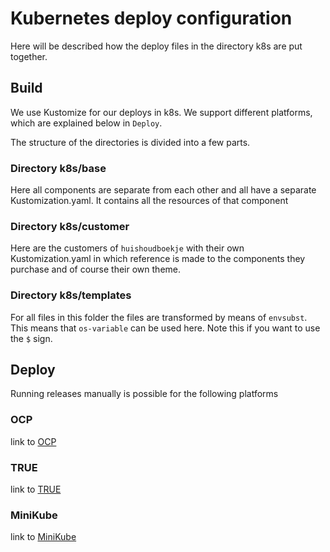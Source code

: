 # Kubernetes deploy configuration

Here will be described how the deploy files in the directory k8s are put together.

## Build

We use Kustomize for our deploys in k8s. We support different platforms, which are explained below in `Deploy`.

The structure of the directories is divided into a few parts.

### Directory k8s/base

Here all components are separate from each other and all have a separate Kustomization.yaml. It contains all the resources of that component

### Directory k8s/customer

Here are the customers of `huishoudboekje` with their own Kustomization.yaml in which reference is made to the components they purchase and of course their own theme.

### Directory k8s/templates

For all files in this folder the files are transformed by means of `envsubst`. This means that `os-variable` can be used here. Note this if you want to use the `$` sign.

## Deploy

Running releases manually is possible for the following platforms

### OCP

link to [OCP](k8s_deploy_ocp.md)

### TRUE

link to [TRUE](k8s_deploy_true.md)

### MiniKube

link to [MiniKube](k8s_deploy_minikube.md)
